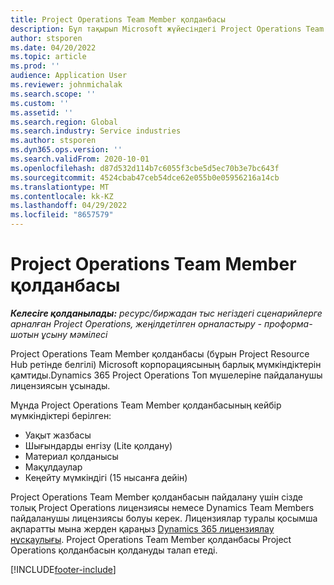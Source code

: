```yaml
---
title: Project Operations Team Member қолданбасы
description: Бұл тақырып Microsoft жүйесіндегі Project Operations Team Member қолданбасы туралы ақпаратты береді Dynamics 365 Project Operations.
author: stsporen
ms.date: 04/20/2022
ms.topic: article
ms.prod: ''
audience: Application User
ms.reviewer: johnmichalak
ms.search.scope: ''
ms.custom: ''
ms.assetid: ''
ms.search.region: Global
ms.search.industry: Service industries
ms.author: stsporen
ms.dyn365.ops.version: ''
ms.search.validFrom: 2020-10-01
ms.openlocfilehash: d87d532d114b7c6055f3cbe5d5ec70b3e7bc643f
ms.sourcegitcommit: 4524cbab47ceb54dce62e055b0e05956216a14cb
ms.translationtype: MT
ms.contentlocale: kk-KZ
ms.lasthandoff: 04/29/2022
ms.locfileid: "8657579"
---
```

# <a name="project-operations-team-member-app"></a>Project Operations Team Member қолданбасы

_**Келесіге қолданылады:** ресурс/биржадан тыс негіздегі сценарийлерге арналған Project Operations, жеңілдетілген орналастыру - проформа-шотын ұсыну мәмілесі_

Project Operations Team Member қолданбасы (бұрын Project Resource Hub ретінде белгілі) Microsoft корпорациясының барлық мүмкіндіктерін қамтиды.Dynamics 365 Project Operations Топ мүшелеріне пайдаланушы лицензиясын ұсынады.

Мұнда Project Operations Team Member қолданбасының кейбір мүмкіндіктері берілген:

- Уақыт жазбасы
- Шығындарды енгізу (Lite қолдану)
- Материал қолданысы
- Мақұлдаулар
- Кеңейту мүмкіндігі (15 нысанға дейін)

Project Operations Team Member қолданбасын пайдалану үшін сізде толық Project Operations лицензиясы немесе Dynamics Team Members пайдаланушы лицензиясы болуы керек. Лицензиялар туралы қосымша ақпаратты мына жерден қараңыз [Dynamics 365 лицензиялау нұсқаулығы](https://go.microsoft.com/fwlink/?LinkId=866544&clcid=0x409). Project Operations Team Member қолданбасы Project Operations қолданбасын қолдануды талап етеді.

[!INCLUDE[footer-include](../includes/footer-banner.md)]
